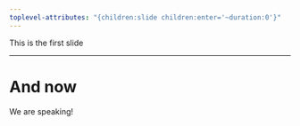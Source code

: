 ```yaml
---
toplevel-attributes: "{children:slide children:enter='~duration:0'}"
---
```


This is the first slide

---

# And now

We are speaking!
